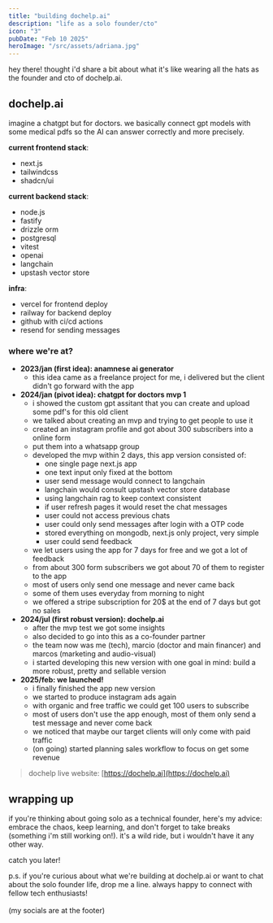 ```yaml
---
title: "building dochelp.ai"
description: "life as a solo founder/cto"
icon: "3"
pubDate: "Feb 10 2025"
heroImage: "/src/assets/adriana.jpg"
---
```


hey there! thought i'd share a bit about what it's like wearing all the hats as the founder and cto of dochelp.ai.

## dochelp.ai

imagine a chatgpt but for doctors. we basically connect gpt models with some medical pdfs so the AI can answer correctly and more precisely.

**current frontend stack**:

- next.js
- tailwindcss
- shadcn/ui

**current backend stack**:

- node.js
- fastify
- drizzle orm
- postgresql
- vitest
- openai
- langchain
- upstash vector store

**infra**:

- vercel for frontend deploy
- railway for backend deploy
- github with ci/cd actions
- resend for sending messages

### where we're at?

- **2023/jan (first idea): anamnese ai generator**
  - this idea came as a freelance project for me, i delivered but the client didn't go forward with the app
- **2024/jan (pivot idea): chatgpt for doctors mvp 1**
  - i showed the custom gpt assitant that you can create and upload some pdf's for this old client
  - we talked about creating an mvp and trying to get people to use it
  - created an instagram profile and got about 300 subscribers into a online form
  - put them into a whatsapp group
  - developed the mvp within 2 days, this app version consisted of:
    - one single page next.js app
    - one text input only fixed at the bottom
    - user send message would connect to langchain
    - langchain would consult upstash vector store database
    - using langchain rag to keep context consistent
    - if user refresh pages it would reset the chat messages
    - user could not access previous chats
    - user could only send messages after login with a OTP code
    - stored everything on mongodb, next.js only project, very simple
    - user could send feedback
  - we let users using the app for 7 days for free and we got a lot of feedback
  - from about 300 form subscribers we got about 70 of them to register to the app
  - most of users only send one message and never came back
  - some of them uses everyday from morning to night
  - we offered a stripe subscription for 20$ at the end of 7 days but got no sales
- **2024/jul (first robust version): dochelp.ai**
  - after the mvp test we got some insights
  - also decided to go into this as a co-founder partner
  - the team now was me (tech), marcio (doctor and main financer) and marcos (marketing and audio-visual)
  - i started developing this new version with one goal in mind: build a more robust, pretty and sellable version
- **2025/feb: we launched!**
  - i finally finished the app new version
  - we started to produce instagram ads again
  - with organic and free traffic we could get 100 users to subscribe
  - most of users don't use the app enough, most of them only send a test message and never come back
  - we noticed that maybe our target clients will only come with paid traffic
  - (on going) started planning sales workflow to focus on get some revenue

> dochelp live website: [https://dochelp.ai](https://dochelp.ai)

## wrapping up

if you're thinking about going solo as a technical founder, here's my advice: embrace the chaos, keep learning, and don't forget to take breaks (something i'm still working on!). it's a wild ride, but i wouldn't have it any other way.

catch you later!

p.s. if you're curious about what we're building at dochelp.ai or want to chat about the solo founder life, drop me a line. always happy to connect with fellow tech enthusiasts!
<br /><br />(my socials are at the footer)
